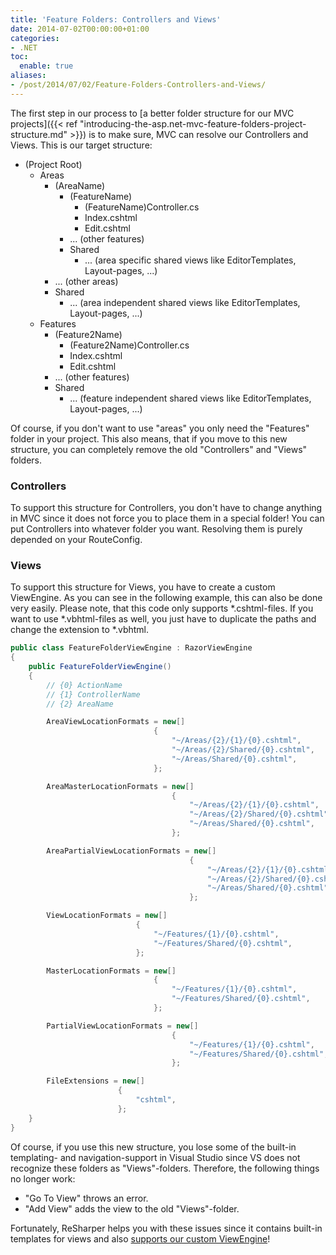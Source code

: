 ```yaml
---
title: 'Feature Folders: Controllers and Views'
date: 2014-07-02T00:00:00+01:00
categories:
- .NET
toc:
  enable: true
aliases:
- /post/2014/07/02/Feature-Folders-Controllers-and-Views/
---
```


The first step in our process to [a better folder structure for our MVC projects]({{< ref "introducing-the-asp.net-mvc-feature-folders-project-structure.md" >}}) is to make sure, MVC can resolve our Controllers and Views. This is our target structure:

* (Project Root)
  * Areas
    * (AreaName)
      * (FeatureName)
        * (FeatureName)Controller.cs
        * Index.cshtml
        * Edit.cshtml
      * ... (other features)
      * Shared
        * ... (area specific shared views like EditorTemplates, Layout-pages, ...)
    * ... (other areas)
    * Shared
      * ... (area independent shared views like EditorTemplates, Layout-pages, ...)
  * Features
    * (Feature2Name)
      * (Feature2Name)Controller.cs
      * Index.cshtml
      * Edit.cshtml
    * ... (other features)
    * Shared
      * ... (feature independent shared views like EditorTemplates, Layout-pages, ...)

Of course, if you don't want to use "areas" you only need the "Features" folder in your project. This also means, that if you move to this new structure, you can completely remove the old "Controllers" and "Views" folders.

<!--more-->

### Controllers

To support this structure for Controllers, you don't have to change anything in MVC since it does not force you to place them in a special folder! You can put Controllers into whatever folder you want. Resolving them is purely depended on your RouteConfig.

### Views

To support this structure for Views, you have to create a custom ViewEngine. As you can see in the following example, this can also be done very easily. Please note, that this code only supports *.cshtml-files. If you want to use *.vbhtml-files as well, you just have to duplicate the paths and change the extension to *.vbhtml.

```c#
public class FeatureFolderViewEngine : RazorViewEngine
{
    public FeatureFolderViewEngine()
    {
        // {0} ActionName
        // {1} ControllerName
        // {2} AreaName

        AreaViewLocationFormats = new[]
                                {
                                    "~/Areas/{2}/{1}/{0}.cshtml",
                                    "~/Areas/{2}/Shared/{0}.cshtml",
                                    "~/Areas/Shared/{0}.cshtml",
                                };

        AreaMasterLocationFormats = new[]
                                    {
                                        "~/Areas/{2}/{1}/{0}.cshtml",
                                        "~/Areas/{2}/Shared/{0}.cshtml",
                                        "~/Areas/Shared/{0}.cshtml",
                                    };

        AreaPartialViewLocationFormats = new[]
                                        {
                                            "~/Areas/{2}/{1}/{0}.cshtml",
                                            "~/Areas/{2}/Shared/{0}.cshtml",
                                            "~/Areas/Shared/{0}.cshtml",
                                        };

        ViewLocationFormats = new[]
                            {
                                "~/Features/{1}/{0}.cshtml",
                                "~/Features/Shared/{0}.cshtml",
                            };

        MasterLocationFormats = new[]
                                {
                                    "~/Features/{1}/{0}.cshtml",
                                    "~/Features/Shared/{0}.cshtml",
                                };

        PartialViewLocationFormats = new[]
                                    {
                                        "~/Features/{1}/{0}.cshtml",
                                        "~/Features/Shared/{0}.cshtml",
                                    };

        FileExtensions = new[]
                        {
                            "cshtml",
                        };
    }
}
```

Of course, if you use this new structure, you lose some of the built-in templating- and navigation-support in Visual Studio since VS does not recognize these folders as "Views"-folders. Therefore, the following things no longer work:

*   "Go To View" throws an error.
*   "Add View" adds the view to the old "Views"-folder.

Fortunately, ReSharper helps you with these issues since it contains built-in templates for views and also [supports our custom ViewEngine](http://blog.jetbrains.com/dotnet/2013/01/29/resharper-and-custom-aspnet-mvc-view-location/)!
